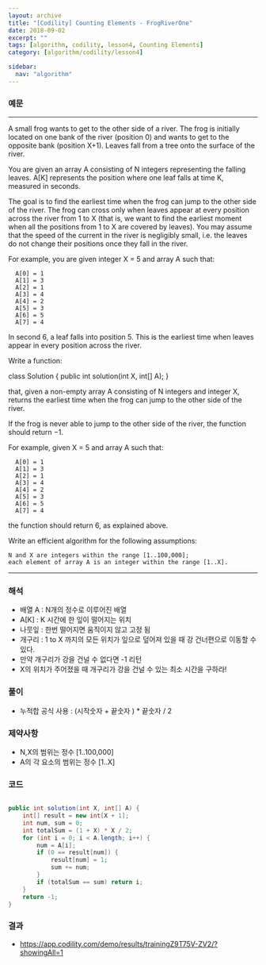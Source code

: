 ```yaml
---
layout: archive
title: "[Codility] Counting Elements - FrogRiverOne"
date: 2018-09-02
excerpt: ""
tags: [algorithm, codility, lesson4, Counting Elements]
category: [algorithm/codility/lesson4]

sidebar:
  nav: "algorithm"
---
```


### 예문 
* * *
A small frog wants to get to the other side of a river. The frog is initially located on one bank of the river (position 0) and wants to get to the opposite bank (position X+1). Leaves fall from a tree onto the surface of the river.

You are given an array A consisting of N integers representing the falling leaves. A[K] represents the position where one leaf falls at time K, measured in seconds.

The goal is to find the earliest time when the frog can jump to the other side of the river. The frog can cross only when leaves appear at every position across the river from 1 to X (that is, we want to find the earliest moment when all the positions from 1 to X are covered by leaves). You may assume that the speed of the current in the river is negligibly small, i.e. the leaves do not change their positions once they fall in the river.

For example, you are given integer X = 5 and array A such that:
```
  A[0] = 1
  A[1] = 3
  A[2] = 1
  A[3] = 4
  A[4] = 2
  A[5] = 3
  A[6] = 5
  A[7] = 4
```
In second 6, a leaf falls into position 5. This is the earliest time when leaves appear in every position across the river.

Write a function:

class Solution { public int solution(int X, int[] A); }

that, given a non-empty array A consisting of N integers and integer X, returns the earliest time when the frog can jump to the other side of the river.

If the frog is never able to jump to the other side of the river, the function should return −1.

For example, given X = 5 and array A such that:
```
  A[0] = 1
  A[1] = 3
  A[2] = 1
  A[3] = 4
  A[4] = 2
  A[5] = 3
  A[6] = 5
  A[7] = 4
```
the function should return 6, as explained above.

Write an efficient algorithm for the following assumptions:
```
N and X are integers within the range [1..100,000];
each element of array A is an integer within the range [1..X].
```
* * *

### 해석
* 배열 A : N개의 정수로 이루어진 배열
* A[K] : K 시간에 한 잎이 떨어지는 위치
* 나뭇잎 : 한번 떨어지면 움직이지 않고 고정 됨
* 개구리 : 1 to X 까지의 모든 위치가 잎으로 덮어져 있을 때 강 건너편으로 이동할 수 있다.
* 만약 개구리가 강을 건널 수 없다면 -1 리턴
* X의 위치가 주어졌을 때 개구리가 강을 건널 수 있는 최소 시간을 구하라!

### 풀이
* 누적합 공식 사용 : (시작숫자 + 끝숫자 ) * 끝숫자 / 2

### 제약사항
* N,X의 범위는 정수 [1..100,000]
* A의 각 요소의 범위는 정수 [1..X]

### 코드
``` java

public int solution(int X, int[] A) {
    int[] result = new int[X + 1];
    int num, sum = 0;
    int totalSum = (1 + X) * X / 2;
    for (int i = 0; i < A.length; i++) {
        num = A[i];
        if (0 == result[num]) {
            result[num] = 1;
            sum += num;
        }
        if (totalSum == sum) return i;
    }
    return -1;
}
```

### 결과
* https://app.codility.com/demo/results/trainingZ9T75V-ZV2/?showingAll=1